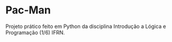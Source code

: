 # Pac-Man
Projeto prático feito em Python da disciplina Introdução a Lógica e Programação (1/6) IFRN.

